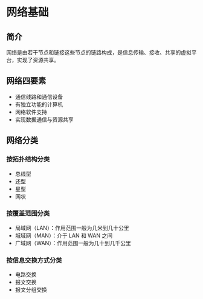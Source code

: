 # 网络基础

## 简介

网络是由若干节点和链接这些节点的链路构成，是信息传输、接收、共享的虚拟平台，实现了资源共享。

## 网络四要素

+ 通信线路和通信设备
+ 有独立功能的计算机
+ 网络软件支持
+ 实现数据通信与资源共享

## 网络分类

### 按拓扑结构分类

+ 总线型
+ 还型
+ 星型
+ 网状

### 按覆盖范围分类

+ 局域网（LAN）：作用范围一般为几米到几十公里
+ 城域网（MAN）：介于 LAN 和 WAN 之间
+ 广域网（WAN）：作用范围一般为几十到几千公里

### 按信息交换方式分类

+ 电路交换
+ 报文交换
+ 报文分组交换